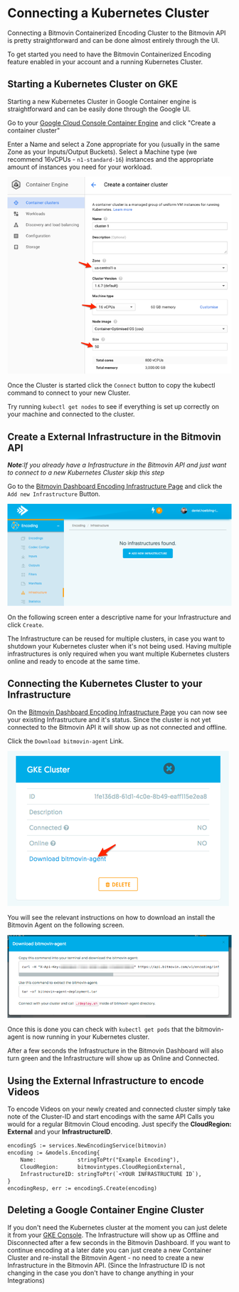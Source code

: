 # Connecting a Kubernetes Cluster

Connecting a Bitmovin Containerized Encoding Cluster to the Bitmovin API is pretty straightforward and can be done almost entirely through the UI.

To get started you need to have the Bitmovin Containerized Encoding feature enabled in your account and a running Kubernetes Cluster.

## Starting a Kubernetes Cluster on GKE

Starting a new Kubernetes Cluster in Google Container engine is straightforward and can be easily done through the Google UI.

Go to your [Google Cloud Console Container Engine](https://console.cloud.google.com/kubernetes/list) and click "Create a container cluster"

Enter a Name and select a Zone appropriate for you (usually in the same Zone as your Inputs/Output Buckets). Select a Machine type (we recommend 16vCPUs - `n1-standard-16`) instances and the appropriate amount of instances you need for your workload.

![Create GKE Cluster](images/gke-setup.png)

Once the Cluster is started click the `Connect` button to copy the kubectl command to connect to your new Cluster.

Try running `kubectl get nodes` to see if everything is set up correctly on your machine and connected to the cluster.

## Create a External Infrastructure in the Bitmovin API

*__Note__:If you already have a Infrastructure in the Bitmovin API and just want to connect to a new Kubernetes Cluster skip this step*

Go to the [Bitmovin Dashboard Encoding Infrastructure Page](https://dashboard.bitmovin.com/encoding/infrastructure) and click the `Add new Infrastructure` Button.

![Add Infrastructure](images/add-infrastructure.png)

On the following screen enter a descriptive name for your Infrastructure and click `Create`.

The Infrastructure can be reused for multiple clusters, in case you want to shutdown your Kubernetes cluster when it's not being used. Having multiple infrastructures is only required when you want multiple Kubernetes clusters online and ready to encode at the same time.

## Connecting the Kubernetes Cluster to your Infrastructure

On the [Bitmovin Dashboard Encoding Infrastructure Page](https://dashboard.bitmovin.com/encoding/infrastructure) you can now see your existing Infrastructure and it's status. Since the cluster is not yet connected to the Bitmovin API it will show up as not connected and offline.

Click the `Download bitmovin-agent` Link.

![Download Bitmovin Agent](images/infrastructure-bitmovin-agent.png)

You will see the relevant instructions on how to download an install the Bitmovin Agent on the following screen.

![Download Instructions](images/download-agent.png)

Once this is done you can check with `kubectl get pods` that the bitmovin-agent is now running in your Kubernetes cluster.

After a few seconds the Infrastructure in the Bitmovin Dashboard will also turn green and the Infrastructure will show up as Online and Connected.

## Using the External Infrastructure to encode Videos

To encode Videos on your newly created and connected cluster simply take note of the Cluster-ID and start encodings with the same API Calls you would for a regular Bitmovin Cloud encoding. Just specify the **CloudRegion: External** and your **InfrastructureID**.

```
encodingS := services.NewEncodingService(bitmovin)
encoding := &models.Encoding{
	Name:             stringToPtr("Example Encoding"),
	CloudRegion:      bitmovintypes.CloudRegionExternal,
	InfrastructureID: stringToPtr(`<YOUR INFRASTRUCTURE ID`),
}
encodingResp, err := encodingS.Create(encoding)
```

## Deleting a Google Container Engine Cluster

If you don't need the Kubernetes cluster at the moment you can just delete it from your [GKE Console](https://console.cloud.google.com/kubernetes/list). The Infrastructure will show up as Offline and Disconnected after a few seconds in the Bitmovin Dashboard. If you want to continue encoding at a later date you can just create a new Container Cluster and re-install the Bitmovin Agent - no need to create a new Infrastructure in the Bitmovin API.
(Since the Infrastructure ID is not changing in the case you don't have to change anything in your Integrations)